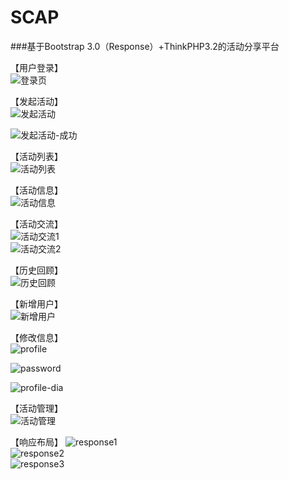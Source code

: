 # SCAP
###基于Bootstrap 3.0（Response）+ThinkPHP3.2的活动分享平台

【用户登录】  
![登录页](https://github.com/FelixHo/SCAP/blob/master/screenshot/登陆页.png)

【发起活动】  
![发起活动](https://github.com/FelixHo/SCAP/blob/master/screenshot/组织活动.png)  

![发起活动-成功](https://github.com/FelixHo/SCAP/blob/master/screenshot/发起活动-成功.png)

【活动列表】  
![活动列表](https://github.com/FelixHo/SCAP/blob/master/screenshot/活动列表.png)

【活动信息】  
![活动信息](https://github.com/FelixHo/SCAP/blob/master/screenshot/活动介绍信息.png)  

【活动交流】  
![活动交流1](https://github.com/FelixHo/SCAP/blob/master/screenshot/活动交流-发言.png)  
![活动交流2](https://github.com/FelixHo/SCAP/blob/master/screenshot/活动交流.png)  

【历史回顾】  
![历史回顾](https://github.com/FelixHo/SCAP/blob/master/screenshot/历史回顾.png)  

【新增用户】  
![新增用户](https://github.com/FelixHo/SCAP/blob/master/screenshot/新增用户.png)  

【修改信息】  
![profile](https://github.com/FelixHo/SCAP/blob/master/screenshot/profile修改.png)  

![password](https://github.com/FelixHo/SCAP/blob/master/screenshot/修改密码.png)  

![profile-dia](https://github.com/FelixHo/SCAP/blob/master/screenshot/profile.png)  

【活动管理】  
![活动管理](https://github.com/FelixHo/SCAP/blob/master/screenshot/个人活动管理.png)  

【响应布局】
![response1](https://github.com/FelixHo/SCAP/blob/master/screenshot/响应式1.png)  
![response2](https://github.com/FelixHo/SCAP/blob/master/screenshot/响应式2.png)  
![response3](https://github.com/FelixHo/SCAP/blob/master/screenshot/响应式3.png)
